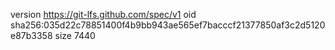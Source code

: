 version https://git-lfs.github.com/spec/v1
oid sha256:035d22c78851400f4b9bb943ae565ef7bacccf21377850af3c2d5120e87b3358
size 7440
